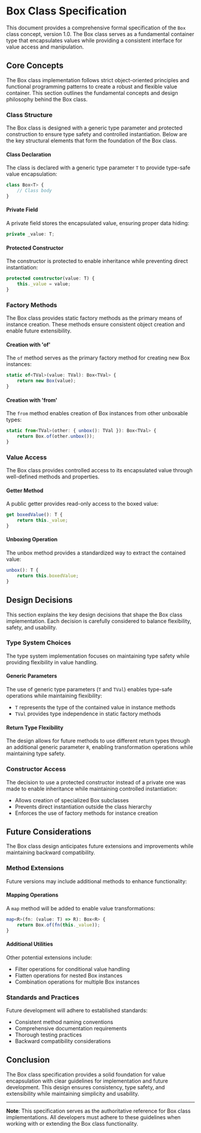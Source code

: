 # Box Class Specification

This document provides a comprehensive formal specification of the `Box` class concept, version 1.0. The Box class serves as a fundamental container type that encapsulates values while providing a consistent interface for value access and manipulation.

## Core Concepts

The Box class implementation follows strict object-oriented principles and functional programming patterns to create a robust and flexible value container. This section outlines the fundamental concepts and design philosophy behind the Box class.

### Class Structure

The Box class is designed with a generic type parameter and protected construction to ensure type safety and controlled instantiation. Below are the key structural elements that form the foundation of the Box class.

#### Class Declaration

The class is declared with a generic type parameter `T` to provide type-safe value encapsulation:

```typescript
class Box<T> {
    // Class body
}
```

#### Private Field

A private field stores the encapsulated value, ensuring proper data hiding:

```typescript
private _value: T;
```

#### Protected Constructor

The constructor is protected to enable inheritance while preventing direct instantiation:

```typescript
protected constructor(value: T) {
    this._value = value;
}
```

### Factory Methods

The Box class provides static factory methods as the primary means of instance creation. These methods ensure consistent object creation and enable future extensibility.

#### Creation with 'of'

The `of` method serves as the primary factory method for creating new Box instances:

```typescript
static of<TVal>(value: TVal): Box<TVal> {
    return new Box(value);
}
```

#### Creation with 'from'

The `from` method enables creation of Box instances from other unboxable types:

```typescript
static from<TVal>(other: { unbox(): TVal }): Box<TVal> {
    return Box.of(other.unbox());
}
```

### Value Access

The Box class provides controlled access to its encapsulated value through well-defined methods and properties.

#### Getter Method

A public getter provides read-only access to the boxed value:

```typescript
get boxedValue(): T {
    return this._value;
}
```

#### Unboxing Operation

The unbox method provides a standardized way to extract the contained value:

```typescript
unbox(): T {
    return this.boxedValue;
}
```

## Design Decisions

This section explains the key design decisions that shape the Box class implementation. Each decision is carefully considered to balance flexibility, safety, and usability.

### Type System Choices

The type system implementation focuses on maintaining type safety while providing flexibility in value handling.

#### Generic Parameters

The use of generic type parameters (`T` and `TVal`) enables type-safe operations while maintaining flexibility:

- `T` represents the type of the contained value in instance methods
- `TVal` provides type independence in static factory methods

#### Return Type Flexibility

The design allows for future methods to use different return types through an additional generic parameter `R`, enabling transformation operations while maintaining type safety.

### Constructor Access

The decision to use a protected constructor instead of a private one was made to enable inheritance while maintaining controlled instantiation:

- Allows creation of specialized Box subclasses
- Prevents direct instantiation outside the class hierarchy
- Enforces the use of factory methods for instance creation

## Future Considerations

The Box class design anticipates future extensions and improvements while maintaining backward compatibility.

### Method Extensions

Future versions may include additional methods to enhance functionality:

#### Mapping Operations

A `map` method will be added to enable value transformations:

```typescript
map<R>(fn: (value: T) => R): Box<R> {
    return Box.of(fn(this._value));
}
```

#### Additional Utilities

Other potential extensions include:

- Filter operations for conditional value handling
- Flatten operations for nested Box instances
- Combination operations for multiple Box instances

### Standards and Practices

Future development will adhere to established standards:

- Consistent method naming conventions
- Comprehensive documentation requirements
- Thorough testing practices
- Backward compatibility considerations

## Conclusion

The Box class specification provides a solid foundation for value encapsulation with clear guidelines for implementation and future development. This design ensures consistency, type safety, and extensibility while maintaining simplicity and usability.

---

**Note**: This specification serves as the authoritative reference for Box class implementations. All developers must adhere to these guidelines when working with or extending the Box class functionality.
